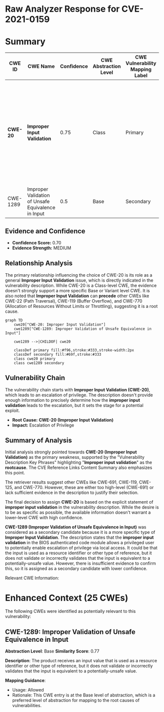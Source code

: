 # Raw Analyzer Response for CVE-2021-0159

# Summary
| CWE ID | CWE Name | Confidence | CWE Abstraction Level | CWE Vulnerability Mapping Label | CWE-Vulnerability Mapping Notes |
|---|---|---|---|---|---|
| **CWE-20** | **Improper Input Validation** | 0.75 | Class | Primary | Discouraged: CWE-20 is commonly misused in low-information vulnerability reports when lower-level CWEs could be used instead, or when more details about the vulnerability are available. |
| CWE-1289 | Improper Validation of Unsafe Equivalence in Input | 0.5 | Base | Secondary | Allowed |

## Evidence and Confidence

*   **Confidence Score:** 0.70
*   **Evidence Strength:** MEDIUM

## Relationship Analysis
The primary relationship influencing the choice of CWE-20 is its role as a general **Improper Input Validation** issue, which is directly indicated in the vulnerability description. While CWE-20 is a Class-level CWE, the evidence doesn't strongly support a more specific Base or Variant level CWE. It is also noted that **Improper Input Validation** can **precede** other CWEs like CWE-22 (Path Traversal), CWE-119 (Buffer Overflow), and CWE-770 (Allocation of Resources Without Limits or Throttling), suggesting it is a root cause.

```mermaid
graph TD
    cwe20["CWE-20: Improper Input Validation"]
    cwe1289["CWE-1289: Improper Validation of Unsafe Equivalence in Input"]

    cwe1289 -->|CHILDOF| cwe20

    classDef primary fill:#f96,stroke:#333,stroke-width:2px
    classDef secondary fill:#69f,stroke:#333
    class cwe20 primary
    class cwe1289 secondary
```

## Vulnerability Chain
The vulnerability chain starts with **Improper Input Validation (CWE-20)**, which leads to an escalation of privilege. The description doesn't provide enough information to precisely determine how the **improper input validation** leads to the escalation, but it sets the stage for a potential exploit.
  - **Root Cause:** **CWE-20 (Improper Input Validation)**
  - **Impact:** Escalation of Privilege

## Summary of Analysis
Initial analysis strongly pointed towards **CWE-20 (Improper Input Validation)** as the primary weakness, supported by the "Vulnerability Description Key Phrases" highlighting "**Improper input validation**" as the **rootcause**. The CVE Reference Links Content Summary also emphasizes this point.

The retriever results suggest other CWEs like CWE-691, CWE-119, CWE-125, and CWE-770. However, these are either too high-level (CWE-691) or lack sufficient evidence in the description to justify their selection.

The final decision to assign **CWE-20** is based on the explicit statement of **improper input validation** in the vulnerability description. While the desire is to be as specific as possible, the available information doesn't warrant a lower-level CWE with high confidence.

**CWE-1289 (Improper Validation of Unsafe Equivalence in Input)** was considered as a secondary candidate because it is a more specific type of **Improper Input Validation**. The description states that the **improper input validation** in the BIOS authenticated code module allows a privileged user to potentially enable escalation of privilege via local access. It could be that the input is used as a resource identifier or other type of reference, but it does not validate or incorrectly validates that the input is equivalent to a potentially-unsafe value. However, there is insufficient evidence to confirm this, so it is assigned as a secondary candidate with lower confidence.

Relevant CWE Information:

# Enhanced Context (25 CWEs)
The following CWEs were identified as potentially relevant to this vulnerability:

## CWE-1289: Improper Validation of Unsafe Equivalence in Input
**Abstraction Level**: Base
**Similarity Score**: 0.77

**Description**:
The product receives an input value that is used as a resource identifier or other type of reference, but it does not validate or incorrectly validates that the input is equivalent to a potentially-unsafe value.

**Mapping Guidance**:
- Usage: Allowed
- Rationale: This CWE entry is at the Base level of abstraction, which is a preferred level of abstraction for mapping to the root causes of vulnerabilities.